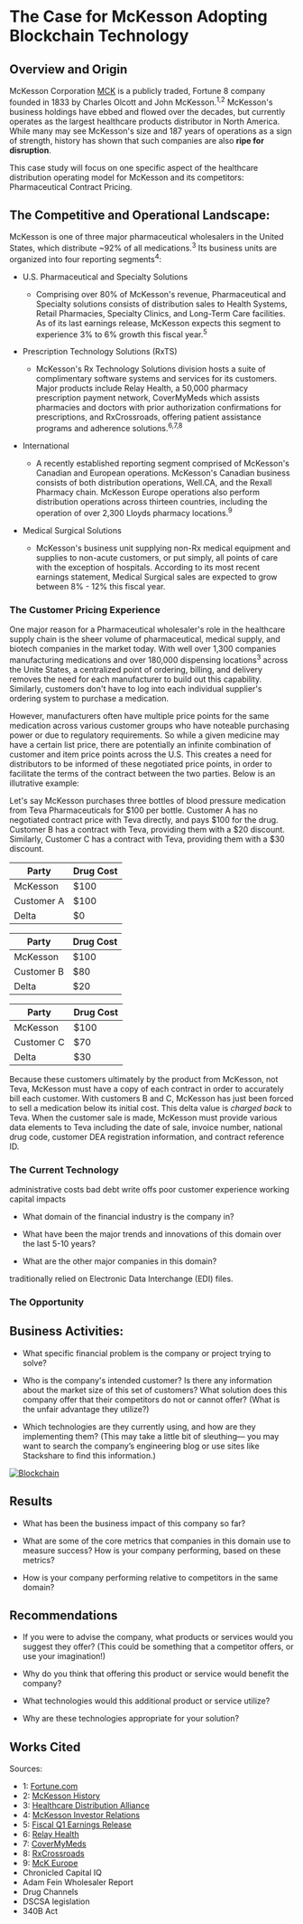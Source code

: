 
# The Case for McKesson Adopting Blockchain Technology

## Overview and Origin
McKesson Corporation [MCK](https://www.cnbc.com/quotes/?symbol=MCK&qsearchterm=mck) is a publicly traded, Fortune 8 company founded in 1833 by Charles Olcott and John McKesson.<sup>1,2</sup> McKesson's business holdings have ebbed and flowed over the decades, but currently operates as the largest healthcare products distributor in North America. While many may see McKesson's size and 187 years of operations as a sign of strength, history has shown that such companies are also **ripe for disruption**.

This case study will focus on one specific aspect of the healthcare distribution operating model for McKesson and its competitors: Pharmaceutical Contract Pricing. 

## The Competitive and Operational Landscape:

McKesson is one of three major pharmaceutical wholesalers in the United States, which distribute ~92% of all medications.<sup>3</sup> Its business units are organized into four reporting segments<sup>4</sup>:

- U.S. Pharmaceutical and Specialty Solutions

  - Comprising over 80% of McKesson's revenue, Pharmaceutical and Specialty solutions consists of distribution sales to Health Systems, Retail Pharmacies, Specialty Clinics, and Long-Term Care facilities. As of its last earnings release, McKesson expects this segment to experience 3% to 6% growth this fiscal year.<sup>5</sup>

- Prescription Technology Solutions (RxTS)

  - McKesson's Rx Technology Solutions division hosts a suite of complimentary software systems and services for its customers. Major products include Relay Health, a 50,000 pharmacy prescription payment network, CoverMyMeds which assists pharmacies and doctors with prior authorization confirmations for prescriptions, and RxCrossroads, offering patient assistance programs and adherence solutions.<sup>6,7,8</sup>

- International 

  - A recently established reporting segment comprised of McKesson's Canadian and European operations. McKesson's Canadian business consists of both distribution operations, Well.CA, and the Rexall Pharmacy chain. McKesson Europe operations also perform distribution operations across thirteen countries, including the operation of over 2,300 Lloyds pharmacy locations.<sup>9</sup>

- Medical Surgical Solutions

  - McKesson's business unit supplying non-Rx medical equipment and supplies to non-acute customers, or put simply, all points of care with the exception of hospitals. According to its most recent earnings statement, Medical Surgical sales are expected to grow between 8% - 12% this fiscal year.  

### The Customer Pricing Experience 

One major reason for a Pharmaceutical wholesaler's role in the healthcare supply chain is the sheer volume of pharmaceutical, medical supply, and biotech companies in the market today. With well over 1,300 companies manufacturing medications and over 180,000 dispensing locations<sup>3</sup> across the Unite States, a centralized point of ordering, billing, and delivery removes the need for each manufacturer to build out this capability. Similarly, customers don't have to log into each individual supplier's ordering system to purchase a medication.

However, manufacturers often have multiple price points for the same medication across various customer groups who have noteable purchasing power or due to regulatory requirements. So while a given medicine may have a certain list price, there are potentially an infinite combination of customer and item price points across the U.S. This creates a need for distributors to be informed of these negotiated price points, in order to facilitate the terms of the contract between the two parties. Below is an illutrative example:

Let's say McKesson purchases three bottles of blood pressure medication from Teva Pharmaceuticals for $100 per bottle. Customer A has no negotiated contract price with Teva directly, and pays $100 for the drug. Customer B has a contract with Teva, providing them with a $20 discount. Similarly, Customer C has a contract with Teva, providing them with a $30 discount. 

| Party       | Drug Cost   | 
| ----------- | ----------- |
| McKesson    | $100        |
| Customer A  | $100        |
| Delta       | $0          |

| Party       | Drug Cost   |
| ----------- | ----------- |
| McKesson    | $100        |
| Customer B  | $80         |
| Delta       | $20         |

| Party       | Drug Cost   |
| ----------- | ----------- |
| McKesson    | $100        |
| Customer C  | $70         |
| Delta       | $30         |

Because these customers ultimately by the product from McKesson, not Teva, McKesson must have a copy of each contract in order to accurately bill each customer. With customers B and C, McKesson has just been forced to sell a medication below its initial cost. This delta value is *charged back* to Teva. When the customer sale is made, McKesson must provide various data elements to Teva including the date of sale, invoice number, national drug code, customer DEA registration information, and contract reference ID. 

### The Current Technology

administrative costs
bad debt write offs
poor customer experience
working capital impacts

* What domain of the financial industry is the company in?


* What have been the major trends and innovations of this domain over the last 5-10 years?

* What are the other major companies in this domain?


traditionally relied on Electronic Data Interchange (EDI) files. 

### The Opportunity 

## Business Activities:

* What specific financial problem is the company or project trying to solve?

* Who is the company's intended customer?  Is there any information about the market size of this set of customers?
What solution does this company offer that their competitors do not or cannot offer? (What is the unfair advantage they utilize?)

* Which technologies are they currently using, and how are they implementing them? (This may take a little bit of sleuthing–– you may want to search the company’s engineering blog or use sites like Stackshare to find this information.)

[![Blockchain](http://img.youtube.com/vi/5MArmZpzU68/0.jpg)](https://youtu.be/5MArmZpzU68 "Contracts and Chargebacks")


## Results

* What has been the business impact of this company so far?

* What are some of the core metrics that companies in this domain use to measure success? How is your company performing, based on these metrics?

* How is your company performing relative to competitors in the same domain?


## Recommendations

* If you were to advise the company, what products or services would you suggest they offer? (This could be something that a competitor offers, or use your imagination!)

* Why do you think that offering this product or service would benefit the company?

* What technologies would this additional product or service utilize?

* Why are these technologies appropriate for your solution?

## Works Cited

Sources: 
- 1: [Fortune.com](https://fortune.com/company/mckesson/fortune500/)
- 2: [McKesson History](https://www.mckesson.com/About-McKesson/Our-History/)
- 3: [Healthcare Distribution Alliance](https://hda.org) 
- 4: [McKesson Investor Relations](https://investor.mckesson.com/news/financial-news/2020/McKesson-Realigns-Organizational-Structure-to-Better-Serve-Customers-and-Patients-While-Optimizing-Growth/default.aspx)
- 5: [Fiscal Q1 Earnings Release](https://s24.q4cdn.com/128197368/files/doc_financials/2021/q1/MCK-Q1FY21-Earnings-Call-Slides-Final.pdf)
- 6: [Relay Health](https://www.mckesson.com/About-McKesson/Businesses/RelayHealth/)
- 7: [CoverMyMeds](https://www.covermymeds.com/main/)
- 8: [RxCrossroads](https://www.mckesson.com/About-McKesson/Businesses/RxCrossroads/) 
- 9: [McK Europe](https://www.mckesson.eu/mck-en) 
- Chronicled
Capital IQ
- Adam Fein Wholesaler Report
- Drug Channels
- DSCSA legislation
- 340B Act

